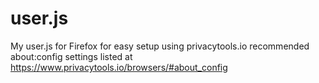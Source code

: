 # user.js
My user.js for Firefox for easy setup using privacytools.io recommended about:config settings listed at https://www.privacytools.io/browsers/#about_config
